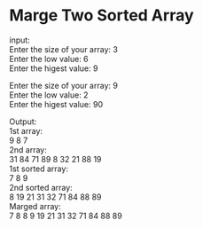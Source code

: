 # Marge Two Sorted Array
input: <br/>
Enter the size of your array: 3 <br/>
Enter the low value: 6 <br/>
Enter the higest value: 9 <br/>

Enter the size of your array: 9 <br/>
Enter the low value: 2 <br/>
Enter the higest value: 90 <br/>

Output: <br/>
1st array: <br/>
  9   8   7 <br/>
2nd array: <br/>
 31  84  71  89   8  32  21  88  19 <br/>
1st sorted array: <br/>
  7   8   9 <br/>
2nd sorted array: <br/>
  8  19  21  31  32  71  84  88  89 <br/>
Marged array: <br/>
  7   8   8   9  19  21  31  32  71  84 88  89 <br/>
